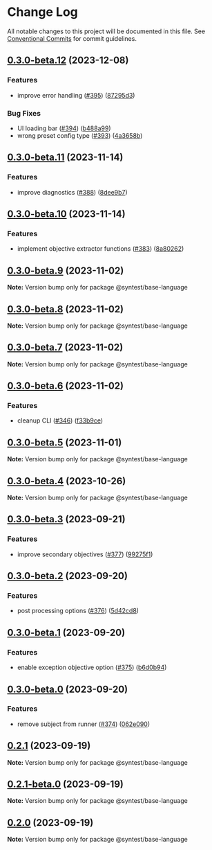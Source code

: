 # Change Log

All notable changes to this project will be documented in this file.
See [Conventional Commits](https://conventionalcommits.org) for commit guidelines.

## [0.3.0-beta.12](https://github.com/syntest-framework/syntest-framework/compare/@syntest/base-language@0.3.0-beta.11...@syntest/base-language@0.3.0-beta.12) (2023-12-08)

### Features

- improve error handling ([#395](https://github.com/syntest-framework/syntest-framework/issues/395)) ([87295d3](https://github.com/syntest-framework/syntest-framework/commit/87295d3a091ac3f5f69686970043a8473d2e08ca))

### Bug Fixes

- UI loading bar ([#394](https://github.com/syntest-framework/syntest-framework/issues/394)) ([b488a99](https://github.com/syntest-framework/syntest-framework/commit/b488a99f6c5479f7f8de23233f0e56bebec17aa1))
- wrong preset config type ([#393](https://github.com/syntest-framework/syntest-framework/issues/393)) ([4a3658b](https://github.com/syntest-framework/syntest-framework/commit/4a3658b622bbf8e3acbd531e0a661ceaa8cb2ec3))

## [0.3.0-beta.11](https://github.com/syntest-framework/syntest-framework/compare/@syntest/base-language@0.3.0-beta.10...@syntest/base-language@0.3.0-beta.11) (2023-11-14)

### Features

- improve diagnostics ([#388](https://github.com/syntest-framework/syntest-framework/issues/388)) ([8dee9b7](https://github.com/syntest-framework/syntest-framework/commit/8dee9b7c266fc54908c896220084729ac8b2ffe3))

## [0.3.0-beta.10](https://github.com/syntest-framework/syntest-framework/compare/@syntest/base-language@0.3.0-beta.9...@syntest/base-language@0.3.0-beta.10) (2023-11-14)

### Features

- implement objective extractor functions ([#383](https://github.com/syntest-framework/syntest-framework/issues/383)) ([8a80262](https://github.com/syntest-framework/syntest-framework/commit/8a80262184a826c9d0ffd37e6a90c95e3acb1327))

## [0.3.0-beta.9](https://github.com/syntest-framework/syntest-framework/compare/@syntest/base-language@0.3.0-beta.8...@syntest/base-language@0.3.0-beta.9) (2023-11-02)

**Note:** Version bump only for package @syntest/base-language

## [0.3.0-beta.8](https://github.com/syntest-framework/syntest-framework/compare/@syntest/base-language@0.3.0-beta.7...@syntest/base-language@0.3.0-beta.8) (2023-11-02)

**Note:** Version bump only for package @syntest/base-language

## [0.3.0-beta.7](https://github.com/syntest-framework/syntest-framework/compare/@syntest/base-language@0.3.0-beta.6...@syntest/base-language@0.3.0-beta.7) (2023-11-02)

**Note:** Version bump only for package @syntest/base-language

## [0.3.0-beta.6](https://github.com/syntest-framework/syntest-framework/compare/@syntest/base-language@0.3.0-beta.5...@syntest/base-language@0.3.0-beta.6) (2023-11-02)

### Features

- cleanup CLI ([#346](https://github.com/syntest-framework/syntest-framework/issues/346)) ([f33b9ce](https://github.com/syntest-framework/syntest-framework/commit/f33b9ce6e3325d77db0bd5177d161e53a6bc1477))

## [0.3.0-beta.5](https://github.com/syntest-framework/syntest-framework/compare/@syntest/base-language@0.3.0-beta.4...@syntest/base-language@0.3.0-beta.5) (2023-11-01)

**Note:** Version bump only for package @syntest/base-language

## [0.3.0-beta.4](https://github.com/syntest-framework/syntest-framework/compare/@syntest/base-language@0.3.0-beta.3...@syntest/base-language@0.3.0-beta.4) (2023-10-26)

**Note:** Version bump only for package @syntest/base-language

## [0.3.0-beta.3](https://github.com/syntest-framework/syntest-framework/compare/@syntest/base-language@0.3.0-beta.2...@syntest/base-language@0.3.0-beta.3) (2023-09-21)

### Features

- improve secondary objectives ([#377](https://github.com/syntest-framework/syntest-framework/issues/377)) ([99275f1](https://github.com/syntest-framework/syntest-framework/commit/99275f111abe675e10f5a04b271e61d8ff0b0789))

## [0.3.0-beta.2](https://github.com/syntest-framework/syntest-framework/compare/@syntest/base-language@0.3.0-beta.1...@syntest/base-language@0.3.0-beta.2) (2023-09-20)

### Features

- post processing options ([#376](https://github.com/syntest-framework/syntest-framework/issues/376)) ([5d42cd8](https://github.com/syntest-framework/syntest-framework/commit/5d42cd8050d6d6601689201e445aedb66b54a699))

## [0.3.0-beta.1](https://github.com/syntest-framework/syntest-framework/compare/@syntest/base-language@0.3.0-beta.0...@syntest/base-language@0.3.0-beta.1) (2023-09-20)

### Features

- enable exception objective option ([#375](https://github.com/syntest-framework/syntest-framework/issues/375)) ([b6d0b94](https://github.com/syntest-framework/syntest-framework/commit/b6d0b949b6eaa8dd89410f0e72b564d649d65e7b))

## [0.3.0-beta.0](https://github.com/syntest-framework/syntest-framework/compare/@syntest/base-language@0.2.1...@syntest/base-language@0.3.0-beta.0) (2023-09-20)

### Features

- remove subject from runner ([#374](https://github.com/syntest-framework/syntest-framework/issues/374)) ([062e090](https://github.com/syntest-framework/syntest-framework/commit/062e090aff8fc8cc7af73fd0578dc63e91ce7a76))

## [0.2.1](https://github.com/syntest-framework/syntest-framework/compare/@syntest/base-language@0.2.1-beta.0...@syntest/base-language@0.2.1) (2023-09-19)

**Note:** Version bump only for package @syntest/base-language

## [0.2.1-beta.0](https://github.com/syntest-framework/syntest-framework/compare/@syntest/base-language@0.2.0-beta.70...@syntest/base-language@0.2.1-beta.0) (2023-09-19)

**Note:** Version bump only for package @syntest/base-language

## [0.2.0](https://github.com/syntest-framework/syntest-framework/compare/@syntest/base-language@0.2.0-beta.70...@syntest/base-language@0.2.0) (2023-09-19)

**Note:** Version bump only for package @syntest/base-language
